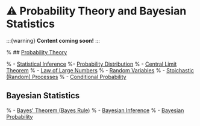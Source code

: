 # ⚠️ Probability Theory and Bayesian Statistics

:::{warning}
**Content coming soon!**
:::

% ## [Probability Theory](https://en.wikipedia.org/wiki/Probability_theory)

% - [Statistical Inference](https://en.wikipedia.org/wiki/Statistical_inference)
%- [Probability Distribution](https://en.wikipedia.org/wiki/Probability_distribution)
% - [Central Limit Theorem](https://en.wikipedia.org/wiki/Central_limit_theorem)
% - [Law of Large Numbers](https://en.wikipedia.org/wiki/Law_of_large_numbers)
% - [Random Variables](https://en.wikipedia.org/wiki/Random_variable)
% - [Stoichastic (Random) Processes](https://en.wikipedia.org/wiki/Stochastic_process)
% - [Conditional Probability](https://en.wikipedia.org/wiki/Conditional_probability)

## Bayesian Statistics

% - [Bayes' Theorem (Bayes Rule)](https://en.wikipedia.org/wiki/Bayes%27_theorem)
% - [Bayesian Inference](https://en.wikipedia.org/wiki/Bayesian_inference)
% - [Bayesian Probability](https://en.wikipedia.org/wiki/Bayesian_probability)
